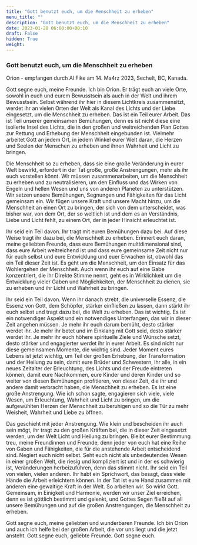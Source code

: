 ```yaml
---
title: "Gott benutzt euch, um die Menschheit zu erheben"
menu_title: ""
description: "Gott benutzt euch, um die Menschheit zu erheben"
date: 2023-01-28 06:00:00+00:10
draft: False
hidden: True
weight:
---
```

### Gott benutzt euch, um die Menschheit zu erheben

Orion - empfangen durch Al Fike am 14. Ma4rz 2023, Sechelt, BC, Kanada.

Gott segne euch, meine Freunde. Ich bin Orion. Er trägt euch an viele Orte, sowohl in euch und eurem Bewusstsein als auch in der Welt und ihrem Bewusstsein. Selbst während ihr hier in diesem Lichtkreis zusammensitzt, werdet ihr an vielen Orten der Welt als Kanal des Lichts und der Liebe eingesetzt, um die Menschheit zu erheben. Das ist ein Teil eurer Arbeit. Das ist Teil unserer gemeinsamen Bemühungen, denn es ist nicht diese eine isolierte Insel des Lichts, die in den großen und weitreichenden Plan Gottes zur Rettung und Erhebung der Menschheit eingebunden ist. Vielmehr arbeitet Gott an jedem Ort, in jedem Winkel eurer Welt daran, die Herzen und Seelen der Menschen zu erheben und ihnen Wahrheit und Licht zu bringen.

Die Menschheit so zu erheben, dass sie eine große Veränderung in eurer Welt bewirkt, erfordert in der Tat große, große Anstrengungen, mehr als ihr euch vorstellen könnt. Wir müssen zusammenarbeiten, um die Menschheit zu erheben und zu neutralisieren, um den Einfluss und das Wirken von Engeln und hellen Wesen und uns von anderen Planeten zu unterstützen. Wir setzen unsere Bemühungen, Segnungen und Fähigkeiten für das Licht gemeinsam ein. Wir fügen unsere Kraft und unsere Macht hinzu, um die Menschheit an einen Ort zu bringen, der sich von dem unterscheidet, was bisher war, von dem Ort, der so weltlich ist und dem es an Verständnis, Liebe und Licht fehlt, zu einem Ort, der in jeder Hinsicht erleuchtet ist.

Ihr seid ein Teil davon. Ihr tragt mit euren Bemühungen dazu bei. Auf diese Weise tragt ihr dazu bei, die Menschheit zu erheben. Erinnert euch daran, meine geliebten Freunde, dass eure Bemühungen multidimensional sind, dass eure Arbeit weitreichend ist und dass eure gemeinsame Zeit nicht nur für euch selbst und eure Entwicklung und euer Erwachen ist, obwohl das ein Teil dieser Zeit ist. Es geht um die Menschheit, um den Einsatz für das Wohlergehen der Menschheit. Auch wenn ihr euch auf eine Gabe konzentriert, die ihr Direkte Stimme nennt, geht es in Wirklichkeit um die Entwicklung vieler Gaben und Möglichkeiten, der Menschheit zu dienen, sie zu erheben und ihr Licht und Wahrheit zu bringen.

Ihr seid ein Teil davon. Wenn ihr danach strebt, die universelle Essenz, die Essenz von Gott, dem Schöpfer, stärker einfließen zu lassen, dann stärkt ihr euch selbst und tragt dazu bei, die Welt zu erheben. Das ist wichtig. Es ist ein notwendiger Aspekt und ein notwendiges Unterfangen, das wir in dieser Zeit angehen müssen. Je mehr ihr euch darum bemüht, desto stärker werdet ihr. Je mehr ihr betet und im Einklang mit Gott seid, desto stärker werdet ihr. Je mehr ihr euch höhere spirituelle Ziele und Wünsche setzt, desto stärker und engagierter werdet ihr in eurer Arbeit. Es sind nicht nur diese gemeinsamen Momente, die wichtig sind. Jeder Moment eures Lebens ist jetzt wichtig, um Teil der großen Erhebung, der Transformation und der Heilung zu sein, damit eure Brüder und Schwestern, ihr alle, in ein neues Zeitalter der Erleuchtung, des Lichts und der Freude eintreten können, damit eure Nachkommen, eure Kinder und deren Kinder und so weiter von diesen Bemühungen profitieren, von dieser Zeit, die ihr und andere damit verbracht haben, die Menschheit zu erheben. Es ist eine große Anstrengung. Wie ich schon sagte, engagieren sich viele, viele Wesen, um Erleuchtung, Wahrheit und Licht zu bringen, um die aufgewühlten Herzen der Menschheit zu beruhigen und so die Tür zu mehr Weisheit, Wahrheit und Liebe zu öffnen.

Das geschieht mit jeder Anstrengung. Wie klein und bescheiden ihr auch sein mögt, ihr tragt zu den großen Kräften bei, die in dieser Zeit eingesetzt werden, um der Welt Licht und Heilung zu bringen. Bleibt eurer Bestimmung treu, meine Freundinnen und Freunde, denn jeder von euch hat eine Reihe von Gaben und Fähigkeiten, die für die anstehende Arbeit entscheidend sind. Negiert euch nicht selbst. Seht euch nicht als unbedeutendes Wesen in einer großen Welt, die riesig und kompliziert ist und in der es schwierig ist, Veränderungen herbeizuführen, denn das stimmt nicht. Ihr seid ein Teil von vielen, vielen anderen. Ihr habt ein Sprichwort, das besagt, dass viele Hände die Arbeit erleichtern können. In der Tat ist eure Hand zusammen mit anderen eine gewaltige Kraft in der Welt. So arbeiten wir. So wirkt Gott. Gemeinsam, in Einigkeit und Harmonie, werden wir unser Ziel erreichen, denn es ist göttlich bestimmt und gelenkt, und Gottes Segen fließt auf all unsere Bemühungen und auf die großen Anstrengungen, die Menschheit zu erheben.

Gott segne euch, meine geliebten und wunderbaren Freunde. Ich bin Orion und auch ich helfe bei der großen Arbeit, die vor uns liegt und die jetzt ansteht. Gott segne euch, geliebte Freunde. Gott segne euch.

